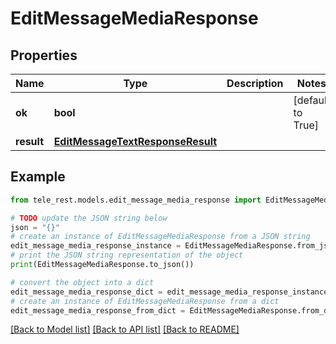 # EditMessageMediaResponse


## Properties

Name | Type | Description | Notes
------------ | ------------- | ------------- | -------------
**ok** | **bool** |  | [default to True]
**result** | [**EditMessageTextResponseResult**](EditMessageTextResponseResult.md) |  | 

## Example

```python
from tele_rest.models.edit_message_media_response import EditMessageMediaResponse

# TODO update the JSON string below
json = "{}"
# create an instance of EditMessageMediaResponse from a JSON string
edit_message_media_response_instance = EditMessageMediaResponse.from_json(json)
# print the JSON string representation of the object
print(EditMessageMediaResponse.to_json())

# convert the object into a dict
edit_message_media_response_dict = edit_message_media_response_instance.to_dict()
# create an instance of EditMessageMediaResponse from a dict
edit_message_media_response_from_dict = EditMessageMediaResponse.from_dict(edit_message_media_response_dict)
```
[[Back to Model list]](../README.md#documentation-for-models) [[Back to API list]](../README.md#documentation-for-api-endpoints) [[Back to README]](../README.md)



